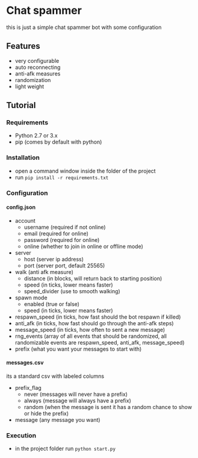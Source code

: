 # Chat spammer
this is just a simple chat spammer bot with some configuration

## Features
- very configurable
- auto reconnecting
- anti-afk measures
- randomization
- light weight

## Tutorial

### Requirements
- Python 2.7 or 3.x
- pip (comes by default with python)

### Installation
- open a command window inside the folder of the project
- run ```pip install -r requirements.txt```

### Configuration

#### config.json
- account
    - username (required if not online)
    - email (required for online)
    - password (required for online)
    - online (whether to join in online or offline mode)
- server
    - host (server ip address)
    - port (server port, default 25565)
- walk (anti afk measure)
    - distance (in blocks, will return back to starting position)
    - speed (in ticks, lower means faster)
    - speed_divider (use to smooth walking)
- spawn mode
    - enabled (true or false)
    - speed (in ticks, lower means faster)
- respawn_speed (in ticks, how fast should the bot respawn if killed)
- anti_afk (in ticks, how fast should go through the anti-afk steps)
- message_speed (in ticks, how often to sent a new message)
- rng_events (array of all events that should be randomized, all randomizable events are respawn_speed, anti_afk, message_speed)
- prefix (what you want your messages to start with)

#### messages.csv
its a standard csv with labeled columns
- prefix_flag
    - never (messages will never have a prefix)
    - always (message will always have a prefix)
    - random (when the message is sent it has a random chance to show or hide the prefix)
- message (any message you want)

### Execution
- in the project folder run ```python start.py```

